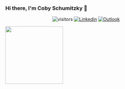 ### Hi there, I'm Coby Schumitzky 👋
<div align="center">
  
  ![visitors](https://visitor-badge.glitch.me/badge?page_id=${your.username}.${your.repo.id})
  [![Linkedin](https://img.shields.io/badge/LinkedIn-0077B5?style=for-the-badge&logo=linkedin&logoColor=white)](https://www.linkedin.com/in/cobyts/)
  [![Outlook](https://img.shields.io/badge/Microsoft_Outlook-0078D4?style=for-the-badge&logo=microsoft-outlook&logoColor=white)](cschumit@lion.lmu.edu)
  
</div>

<img height="180em" src="https://github-readme-stats.vercel.app/api?username=CSaltx&show_icons=true&hide_border=true&&count_private=true&include_all_commits=true" />

